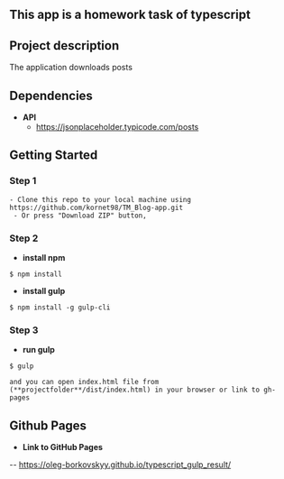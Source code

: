 ## This app is a homework task of typescript

## Project description

The application downloads posts

## Dependencies 

- **API** 
	- https://jsonplaceholder.typicode.com/posts

## Getting Started

### Step 1

    - Clone this repo to your local machine using https://github.com/kornet98/TM_Blog-app.git
	 - Or press "Download ZIP" button, 

### Step 2

- **install npm** 

```shell
$ npm install
```
- **install gulp** 

```shell
$ npm install -g gulp-cli
```

### Step 3

- **run gulp** 

```shell
$ gulp
```

```
and you can open index.html file from (**projectfolder**/dist/index.html) in your browser or link to gh-pages
```




## Github Pages 
- **Link to GitHub Pages** 
	
-- https://oleg-borkovskyy.github.io/typescript_gulp_result/

